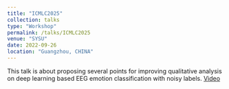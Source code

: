 ```yaml
---
title: "ICMLC2025"
collection: talks
type: "Workshop"
permalink: /talks/ICMLC2025
venue: "SYSU"
date: 2022-09-26
location: "Guangzhou, CHINA"
---
```


This talk is about proposing several points for improving qualitative analysis on deep learning based EEG emotion classification with noisy labels. [Video](https://www.bilibili.com/video/BV1gsKxz9Eir/)